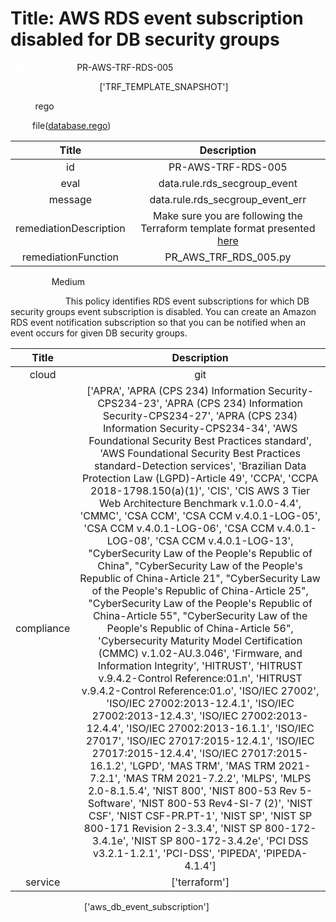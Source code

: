 



# Title: AWS RDS event subscription disabled for DB security groups


***<font color="white">Master Test Id:</font>*** PR-AWS-TRF-RDS-005

***<font color="white">Master Snapshot Id:</font>*** ['TRF_TEMPLATE_SNAPSHOT']

***<font color="white">type:</font>*** rego

***<font color="white">rule:</font>*** file([database.rego])  
  
  
  
  

|Title|Description|
| :---: | :---: |
|id|PR-AWS-TRF-RDS-005|
|eval|data.rule.rds_secgroup_event|
|message|data.rule.rds_secgroup_event_err|
|remediationDescription|Make sure you are following the Terraform template format presented <a href='https://registry.terraform.io/providers/hashicorp/aws/latest/docs/resources/db_event_subscription' target='_blank'>here</a>|
|remediationFunction|PR_AWS_TRF_RDS_005.py|


***<font color="white">Severity:</font>*** Medium

***<font color="white">Description:</font>*** This policy identifies RDS event subscriptions for which DB security groups event subscription is disabled. You can create an Amazon RDS event notification subscription so that you can be notified when an event occurs for given DB security groups.  
  
  

|Title|Description|
| :---: | :---: |
|cloud|git|
|compliance|['APRA', 'APRA (CPS 234) Information Security-CPS234-23', 'APRA (CPS 234) Information Security-CPS234-27', 'APRA (CPS 234) Information Security-CPS234-34', 'AWS Foundational Security Best Practices standard', 'AWS Foundational Security Best Practices standard-Detection services', 'Brazilian Data Protection Law (LGPD)-Article 49', 'CCPA', 'CCPA 2018-1798.150(a)(1)', 'CIS', 'CIS AWS 3 Tier Web Architecture Benchmark v.1.0.0-4.4', 'CMMC', 'CSA CCM', 'CSA CCM v.4.0.1-LOG-05', 'CSA CCM v.4.0.1-LOG-06', 'CSA CCM v.4.0.1-LOG-08', 'CSA CCM v.4.0.1-LOG-13', "CyberSecurity Law of the People's Republic of China", "CyberSecurity Law of the People's Republic of China-Article 21", "CyberSecurity Law of the People's Republic of China-Article 25", "CyberSecurity Law of the People's Republic of China-Article 55", "CyberSecurity Law of the People's Republic of China-Article 56", 'Cybersecurity Maturity Model Certification (CMMC) v.1.02-AU.3.046', 'Firmware, and Information Integrity', 'HITRUST', 'HITRUST v.9.4.2-Control Reference:01.n', 'HITRUST v.9.4.2-Control Reference:01.o', 'ISO/IEC 27002', 'ISO/IEC 27002:2013-12.4.1', 'ISO/IEC 27002:2013-12.4.3', 'ISO/IEC 27002:2013-12.4.4', 'ISO/IEC 27002:2013-16.1.1', 'ISO/IEC 27017', 'ISO/IEC 27017:2015-12.4.1', 'ISO/IEC 27017:2015-12.4.4', 'ISO/IEC 27017:2015-16.1.2', 'LGPD', 'MAS TRM', 'MAS TRM 2021-7.2.1', 'MAS TRM 2021-7.2.2', 'MLPS', 'MLPS 2.0-8.1.5.4', 'NIST 800', 'NIST 800-53 Rev 5-Software', 'NIST 800-53 Rev4-SI-7 (2)', 'NIST CSF', 'NIST CSF-PR.PT-1', 'NIST SP', 'NIST SP 800-171 Revision 2-3.3.4', 'NIST SP 800-172-3.4.1e', 'NIST SP 800-172-3.4.2e', 'PCI DSS v3.2.1-1.2.1', 'PCI-DSS', 'PIPEDA', 'PIPEDA-4.1.4']|
|service|['terraform']|


***<font color="white">Resource Types:</font>*** ['aws_db_event_subscription']


[database.rego]: https://github.com/prancer-io/prancer-compliance-test/tree/master/aws/terraform/database.rego
